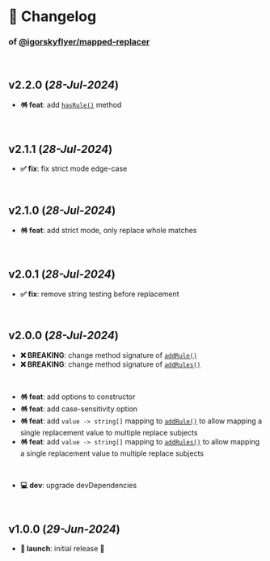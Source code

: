 # 📒 Changelog

### of [@igorskyflyer/mapped-replacer](https://github.com/igorskyflyer/npm-mapped-replacer)

<br>

## v2.2.0 (*28-Jul-2024*)

- **🪅 feat**: add [`hasRule()`](./README.md#hasrule) method

<br>

## v2.1.1 (*28-Jul-2024*)

- **✅ fix**: fix strict mode edge-case

<br>

## v2.1.0 (*28-Jul-2024*)

- **🪅 feat**: add strict mode, only replace whole matches

<br>

## v2.0.1 (*28-Jul-2024*)

- **✅ fix**: remove string testing before replacement

<br>

## v2.0.0 (*28-Jul-2024*)

- **❌ BREAKING**: change method signature of [`addRule()`](./README.md#addrule)
- **❌ BREAKING**: change method signature of [`addRules()`](./README.md#addrules)

<br>

- **🪅 feat**: add options to constructor
- **🪅 feat**: add case-sensitivity option
- **🪅 feat**: add `value -> string[]` mapping to [`addRule()`](./README.md#addrule) to allow mapping a single replacement value to multiple replace subjects
- **🪅 feat**: add `value -> string[]` mapping to [`addRules()`](./README.md#addrules) to allow mapping a single replacement value to multiple replace subjects

<br>

- **💻 dev**: upgrade devDependencies

<br>

## v1.0.0 (*29-Jun-2024*)

- **🚀 launch**: initial release 🎉
